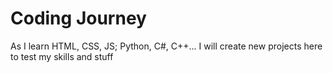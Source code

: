 <h1>Coding Journey</h1>
<p>As I learn HTML, CSS, JS; Python, C#, C++... I will create new projects here to test my skills and stuff</p>
